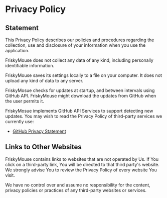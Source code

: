 # Privacy Policy

## Statement

This Privacy Policy describes our policies and procedures regarding the collection, use and disclosure of your information when you use the application.

FriskyMouse does not collect any data of any kind, including personally identifiable information.

FriskyMouse saves its settings locally to a file on your computer. It does not upload any kind of data to any server. 

FriskyMosue checks for updates at startup, and between intervals using GitHub API. FriskyMouse might download the updates from GitHub when the user permits it.

FriskyMosue implements GitHub API Services to support detecting new updates. You may wish to read the Privacy Policy of third-party services we currently use:
- [GitHub Privacy Statement](https://docs.github.com/en/site-policy/privacy-policies/github-privacy-statement)

## Links to Other Websites

FriskyMouse contains links to websites that are not operated by Us. If You click on a third-party link, You will be directed to that third party's website. We strongly advise You to review the Privacy Policy of every website You visit.

We have no control over and assume no responsibility for the content, privacy policies or practices of any third-party websites or services.
